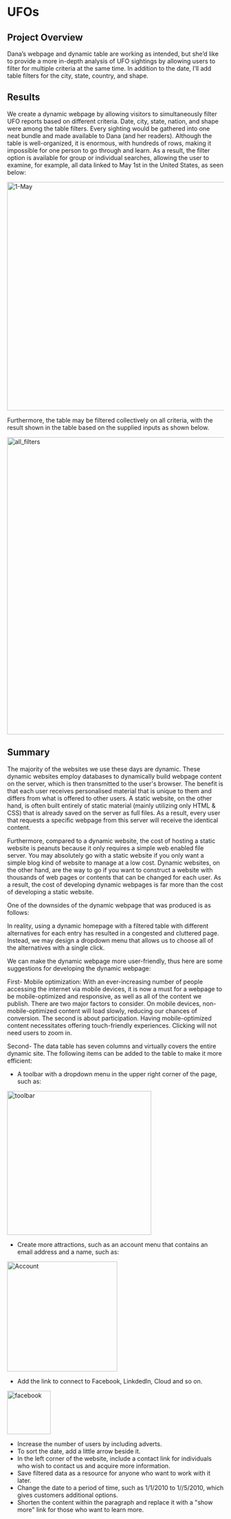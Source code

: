 # UFOs

## Project Overview
Dana’s webpage and dynamic table are working as intended, but she’d like to provide a more in-depth analysis of UFO sightings by allowing users to filter for multiple criteria at the same time. In addition to the date, I’ll add table filters for the city, state, country, and shape.

## Results
We create a dynamic webpage by allowing visitors to simultaneously filter UFO reports based on different criteria. Date, city, state, nation, and shape were among the table filters. Every sighting would be gathered into one neat bundle and made available to Dana (and her readers). Although the table is well-organized, it is enormous, with hundreds of rows, making it impossible for one person to go through and learn. As a result, the filter option is available for group or individual searches, allowing the user to examine, for example, all data linked to May 1st in the United States, as seen below:

<img width="532" alt="1-May" src="https://user-images.githubusercontent.com/91230277/150694390-bc989003-a88a-4144-9fc8-241502c2c696.PNG">

Furthermore, the table may be filtered collectively on all criteria, with the result shown in the table based on the supplied inputs as shown below.


<img width="692" alt="all_filters" src="https://user-images.githubusercontent.com/91230277/150694405-2628f2f3-3a5f-4df5-b85f-a4243cedc3dd.PNG">

## Summary
The majority of the websites we use these days are dynamic. These dynamic websites employ databases to dynamically build webpage content on the server, which is then transmitted to the user's browser. The benefit is that each user receives personalised material that is unique to them and differs from what is offered to other users. A static website, on the other hand, is often built entirely of static material (mainly utilizing only HTML & CSS) that is already saved on the server as full files. As a result, every user that requests a specific webpage from this server will receive the identical content. 

Furthermore, compared to a dynamic website, the cost of hosting a static website is peanuts because it only requires a simple web enabled file server.
You may absolutely go with a static website if you only want a simple blog kind of website to manage at a low cost. Dynamic websites, on the other hand, are the way to go if you want to construct a website with thousands of web pages or contents that can be changed for each user. As a result, the cost of developing dynamic webpages is far more than the cost of developing a static website.

One of the downsides of the dynamic webpage that was produced is as follows:

In reality, using a dynamic homepage with a filtered table with different alternatives for each entry has resulted in a congested and cluttered page. Instead, we may design a dropdown menu that allows us to choose all of the alternatives with a single click. 

We can make the dynamic webpage more user-friendly, thus here are some suggestions for developing the dynamic webpage:

First- Mobile optimization: With an ever-increasing number of people accessing the internet via mobile devices, it is now a must for a webpage to be mobile-optimized and responsive, as well as all of the content we publish. There are two major factors to consider. On mobile devices, non-mobile-optimized content will load slowly, reducing our chances of conversion. The second is about participation. Having mobile-optimized content necessitates offering touch-friendly experiences. Clicking will not need users to zoom in.

Second- The data table has seven columns and virtually covers the entire dynamic site. The following items can be added to the table to make it more efficient:

- A toolbar with a dropdown menu in the upper right corner of the page, such as:

<img width="335" alt="toolbar" src="https://user-images.githubusercontent.com/91230277/150694414-19bf311a-db50-49cb-b8df-521e21aabb9c.PNG">

   - Create more attractions, such as an account menu that contains an email address and a name, such as: 

<img width="256" alt="Account" src="https://user-images.githubusercontent.com/91230277/150694424-26d2a1ba-8410-4e8e-9318-b92744fbdfba.PNG">

   - Add the link to connect to Facebook, Linkdedln, Cloud and so on. 

<img width="101" alt="facebook" src="https://user-images.githubusercontent.com/91230277/150694430-d5e98811-c8f9-4c78-87f7-2cd50d594c6c.PNG">

   - Increase the number of users by including adverts.
   - To sort the date, add a little arrow beside it.
   - In the left corner of the website, include a contact link for individuals who wish to contact us and acquire more information.
   - Save filtered data as a resource for anyone who want to work with it later.
   - Change the date to a period of time, such as 1/1/2010 to 1//5/2010, which gives customers additional options.
   - Shorten the content within the paragraph and replace it with a "show more" link for those who want to learn more.
